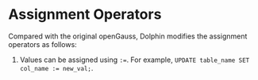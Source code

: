 # Assignment Operators<a name="EN-US_TOPIC_0289900280"></a>

Compared with the original openGauss, Dolphin modifies the assignment operators as follows:
1. Values can be assigned using `:=`. For example, `UPDATE table_name SET col_name := new_val;`.
